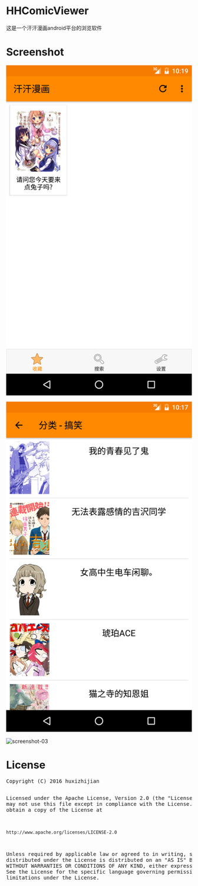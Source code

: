 # HHComicViewer

这是一个汗汗漫画android平台的浏览软件


# Screenshot

![screenshot-01](art/Screenshot_1.png)

![screenshot-02](art/Screenshot_2.png)

![screenshot-03](art/Screenshot-3.png)

# License
<div class="codehilite"><pre>Copyright (C) 2016 huxizhijian

Licensed under the Apache License, Version 2.0 (the &quot;License&quot;);
you may not use this file except in compliance with the License.
You may obtain a copy of the License at

    http://www.apache.org/licenses/LICENSE-2.0

Unless required by applicable law or agreed to in writing, software
distributed under the License is distributed on an &quot;AS IS&quot; BASIS,
WITHOUT WARRANTIES OR CONDITIONS OF ANY KIND, either express or implied.
See the License for the specific language governing permissions and
limitations under the License.
</pre></div></div>

